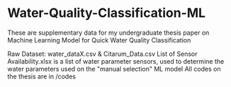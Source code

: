# Water-Quality-Classification-ML

These are supplementary data for my undergraduate thesis paper on 
Machine Learning Model for Quick Water Quality Classification

Raw Dataset: water_dataX.csv & Citarum_Data.csv
List of Sensor Availability.xlsx is a list of water parameter sensors, used to determine the water parameters used on the "manual selection" ML model
All codes on the thesis are in /codes
